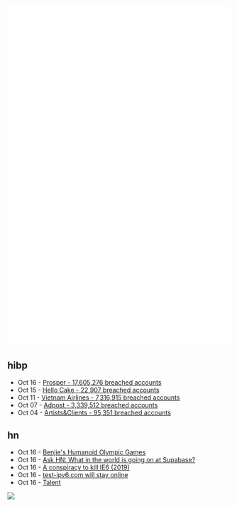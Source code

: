 ![Metrics](https://raw.githubusercontent.com/phixion/phixion/master/metrics.svg)

## hibp

<!--
for https://github.com/phixion/phixion/blob/main/.github/workflows/feeds.yml
-->
<!--START_SECTION:haveibeenpwnd-->
- Oct 16 - [Prosper - 17,605,276 breached accounts](https://haveibeenpwned.com/Breach/Prosper)
- Oct 15 - [Hello Cake - 22,907 breached accounts](https://haveibeenpwned.com/Breach/HelloCake)
- Oct 11 - [Vietnam Airlines - 7,316,915 breached accounts](https://haveibeenpwned.com/Breach/VietnamAirlines)
- Oct 07 - [Adpost - 3,339,512 breached accounts](https://haveibeenpwned.com/Breach/Adpost)
- Oct 04 - [Artists&Clients - 95,351 breached accounts](https://haveibeenpwned.com/Breach/ArtistsNClients)
<!--END_SECTION:haveibeenpwnd-->

## hn

<!--
for https://github.com/phixion/phixion/blob/main/.github/workflows/feeds.yml
-->
<!--START_SECTION:hn-->
- Oct 16 - [Benjie's Humanoid Olympic Games](https://generalrobots.substack.com/p/benjies-humanoid-olympic-games)
- Oct 16 - [Ask HN: What in the world is going on at Supabase?](https://news.ycombinator.com/item?id=45609621)
- Oct 16 - [A conspiracy to kill IE6 (2019)](https://blog.chriszacharias.com/a-conspiracy-to-kill-ie6)
- Oct 16 - [test-ipv6.com will stay online](https://status.test-ipv6.com)
- Oct 16 - [Talent](https://www.felixstocker.com/blog/talent)
<!--END_SECTION:hn-->

<!--
for https://yhype.me
-->
![](https://hit.yhype.me/github/profile?user_id=13013670)
